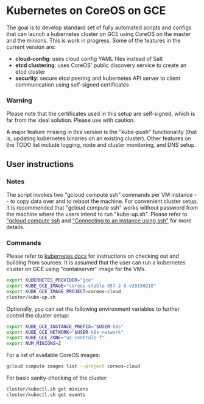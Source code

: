 # Kubernetes on CoreOS on GCE

The goal is to develop standard set of fully automated scripts and configs that can launch a kubernetes cluster on GCE using CoreOS on the master and the minions.  This is work in progress.  Some of the features in the current version are:

* **cloud-config**: uses cloud config YAML files instead of Salt
* **etcd clustering**: uses CoreOS' public discovery service to create an etcd cluster
* **security**: secure etcd peering and kubernetes API server to client communication using self-signed certificates

### Warning
Please note that the certificates used in this setup are self-signed, which is far from the ideal solution. Please use with caution.

A major feature missing in this version is the "kube-push" functionality (that is, updating kubernetes binaries on an existing cluster).  Other features on the TODO list include logging, node and cluster monitoring, and DNS setup.

## User instructions

### Notes
The script invokes two "gcloud compute ssh" commands per VM instance -- to copy data over and to reboot the machine.  For convenient cluster setup, it is recommended that "gcloud compute ssh" works without password from the machine where the users intend to run "kube-up.sh".  Please refer to ["gcloud compute ssh](https://cloud.google.com/sdk/gcloud/reference/compute/ssh) and ["Connecting to an instance using ssh"](https://cloud.google.com/compute/docs/instances#sshing) for more details.

### Commands
Please refer to [kubernetes docs](docs/getting-started-guides/binary_release.md) for instructions on checking out and building from sources.  It is assumed that the user can run a kubernetes cluster on GCE using "containervm" image for the VMs.

```bash
export KUBERNETES_PROVIDER="gce"
export KUBE_GCE_IMAGE="coreos-stable-557-2-0-v20150210"
export KUBE_GCE_IMAGE_PROJECT=coreos-cloud
cluster/kube-up.sh
```

Optionally, you can set the following environment variables to further control the cluster setup:
```bash
export KUBE_GCE_INSTANCE_PREFIX="$USER-k8s"
export KUBE_GCE_NETWORK="$USER-k8s-network"
export KUBE_GCE_ZONE="us-central1-f"
export NUM_MINIONS=2
```

For a list of available CoreOS images:
```bash
gcloud compute images list --project coreos-cloud
```

For basic sanity-checking of the cluster:
```bash
cluster/kubectl.sh get minions
cluster/kubectl.sh get events
```

